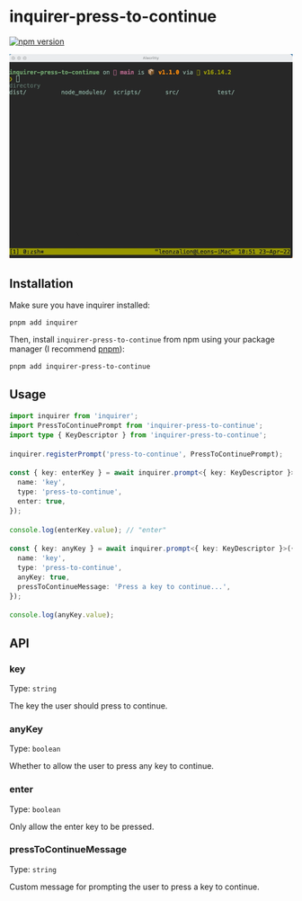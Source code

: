 # inquirer-press-to-continue

[![npm version](https://img.shields.io/npm/v/inquirer-press-to-continue)](https://npmjs.com/package/inquirer-press-to-continue)

<p align='center'>
  <img src='/assets/press-to-continue.gif' />
</p>

## Installation

Make sure you have inquirer installed:

```shell
pnpm add inquirer
```

Then, install `inquirer-press-to-continue` from npm using your package manager (I recommend [pnpm](https://pnpm.io/)):

```shell
pnpm add inquirer-press-to-continue
```

## Usage

```typescript
import inquirer from 'inquirer';
import PressToContinuePrompt from 'inquirer-press-to-continue';
import type { KeyDescriptor } from 'inquirer-press-to-continue';

inquirer.registerPrompt('press-to-continue', PressToContinuePrompt);

const { key: enterKey } = await inquirer.prompt<{ key: KeyDescriptor }>({
  name: 'key',
  type: 'press-to-continue',
  enter: true,
});

console.log(enterKey.value); // "enter"

const { key: anyKey } = await inquirer.prompt<{ key: KeyDescriptor }>({
  name: 'key',
  type: 'press-to-continue',
  anyKey: true,
  pressToContinueMessage: 'Press a key to continue...',
});

console.log(anyKey.value);
```

## API

### key

Type: `string`

The key the user should press to continue.

### anyKey

Type: `boolean`

Whether to allow the user to press any key to continue.

### enter

Type: `boolean`

Only allow the enter key to be pressed.

### pressToContinueMessage

Type: `string`

Custom message for prompting the user to press a key to continue.
